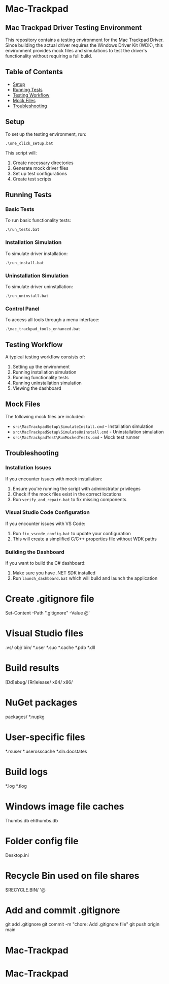 # Mac-Trackpad

## Mac Trackpad Driver Testing Environment

This repository contains a testing environment for the Mac Trackpad Driver. Since building the actual driver requires the Windows Driver Kit (WDK), this environment provides mock files and simulations to test the driver's functionality without requiring a full build.

## Table of Contents

- [Setup](#setup)
- [Running Tests](#running-tests)
- [Testing Workflow](#testing-workflow)
- [Mock Files](#mock-files)
- [Troubleshooting](#troubleshooting)

## Setup

To set up the testing environment, run:

```
.\one_click_setup.bat
```

This script will:
1. Create necessary directories
2. Generate mock driver files
3. Set up test configurations
4. Create test scripts

## Running Tests

### Basic Tests

To run basic functionality tests:

```
.\run_tests.bat
```

### Installation Simulation

To simulate driver installation:

```
.\run_install.bat
```

### Uninstallation Simulation

To simulate driver uninstallation:

```
.\run_uninstall.bat
```

### Control Panel

To access all tools through a menu interface:

```
.\mac_trackpad_tools_enhanced.bat
```

## Testing Workflow

A typical testing workflow consists of:

1. Setting up the environment
2. Running installation simulation
3. Running functionality tests
4. Running uninstallation simulation
5. Viewing the dashboard

## Mock Files

The following mock files are included:

- `src\MacTrackpadSetup\SimulateInstall.cmd` - Installation simulation
- `src\MacTrackpadSetup\SimulateUninstall.cmd` - Uninstallation simulation
- `src\MacTrackpadTest\RunMockedTests.cmd` - Mock test runner

## Troubleshooting

### Installation Issues

If you encounter issues with mock installation:

1. Ensure you're running the script with administrator privileges
2. Check if the mock files exist in the correct locations
3. Run `verify_and_repair.bat` to fix missing components

### Visual Studio Code Configuration

If you encounter issues with VS Code:

1. Run `fix_vscode_config.bat` to update your configuration
2. This will create a simplified C/C++ properties file without WDK paths

### Building the Dashboard

If you want to build the C# dashboard:

1. Make sure you have .NET SDK installed
2. Run `launch_dashboard.bat` which will build and launch the application

# Create .gitignore file
Set-Content -Path ".gitignore" -Value @'
# Visual Studio files
.vs/
obj/
bin/
*.user
*.suo
*.cache
*.pdb
*.dll

# Build results
[Dd]ebug/
[Rr]elease/
x64/
x86/

# NuGet packages
packages/
*.nupkg

# User-specific files
*.rsuser
*.userosscache
*.sln.docstates

# Build logs
*.log
*.tlog

# Windows image file caches
Thumbs.db
ehthumbs.db

# Folder config file
Desktop.ini

# Recycle Bin used on file shares
$RECYCLE.BIN/
'@

# Add and commit .gitignore
git add .gitignore
git commit -m "chore: Add .gitignore file"
git push origin main

# Mac-Trackpad
# Mac-Trackpad

